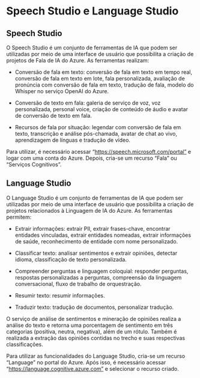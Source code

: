 # Speech Studio e Language Studio

## Speech Studio

O Speech Studio é um conjunto de ferramentas de IA que podem ser utilizadas por meio de uma interface de usuário que possibilita a criação de projetos de Fala de IA do Azure. As ferramentas realizam:

- Conversão de fala em texto: conversão de fala em texto em tempo real, conversão de fala em texto em lote, fala personalizada, avaliação de pronúncia com conversão de fala em texto, tradução de fala, modelo do Whisper no serviço OpenAI do Azure.

- Conversão de texto em fala: galeria de serviço de voz, voz personalizada, personal voice, criação de conteúdo de áudio e avatar de conversão de texto em fala.

- Recursos de fala por situação: legendar com conversão de fala em texto, transcrição e análise pós-chamada, avatar de chat ao vivo, aprendizagem de línguas e tradução de vídeo.

Para utilizar, é necessário acessar “https://speech.microsoft.com/portal” e logar com uma conta do Azure. Depois, cria-se um recurso “Fala” ou “Serviços Cognitivos”.


## Language Studio

O Language Studio é um conjunto de ferramentas de IA que podem ser utilizadas por meio de uma interface de usuário que possibilita a criação de projetos relacionados à Linguagem de IA do Azure. As ferramentas permitem:

- Extrair informações: extrair PII, extrair frases-chave, encontrar entidades vinculadas, extrair entidades nomeadas, extrair informações de saúde, reconhecimento de entidade com nome personalizado.

- Classificar texto: analisar sentimentos e extrair opiniões, detectar idioma, classificação de texto personalizada.

- Compreender perguntas e linguagem coloquial: responder perguntas, respostas personalizadas a perguntas, compreensão da linguagem conversacional, fluxo de trabalho de orquestração.

- Resumir texto: resumir informações.

- Traduzir texto: tradução de documentos, personalizar tradução. 

O serviço de análise de sentimentos e mineração de opiniões realiza a análise do texto e retorna uma porcentagem de sentimento em três categorias (positiva, neutra, negativa), além de um rótulo. Também é realizada a extração das opiniões contidas no trecho e suas respectivas classificações.

Para utilizar as funcionalidades do Language Studio, cria-se um recurso “Language” no portal do Azure. Após isso, é necessário acessar “https://language.cognitive.azure.com” e selecionar o recurso criado.

